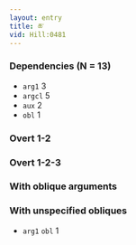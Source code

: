 ```yaml
---
layout: entry
title: ཆ་
vid: Hill:0481
---
```

### Dependencies (N = 13)
* `arg1` 3
* `argcl` 5
* `aux` 2
* `obl` 1


### Overt 1-2


### Overt 1-2-3


### With oblique arguments


### With unspecified obliques
* `arg1` `obl` 1
